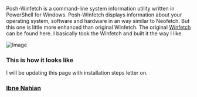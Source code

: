 Posh-Winfetch is a command-line system information utility written in PowerShell for Windows. Posh-Winfetch displays information about your operating system, software and hardware in an way similar to Neofetch. But this one is little more enhanced than original Winfetch. The original [Winfetch](https://github.com/lptstr/winfetch) can be found here. I basically took the Winfetch and built it the way I like.

![Image](https://raw.githubusercontent.com/evilprince2009/Posh-Winfetch-remake/main/Screenshot%20(53).png)

### This is how it looks like

I will be updating this page with installation steps letter on.



### [Ibne Nahian](https://www.facebook.com/evilprince2009)

